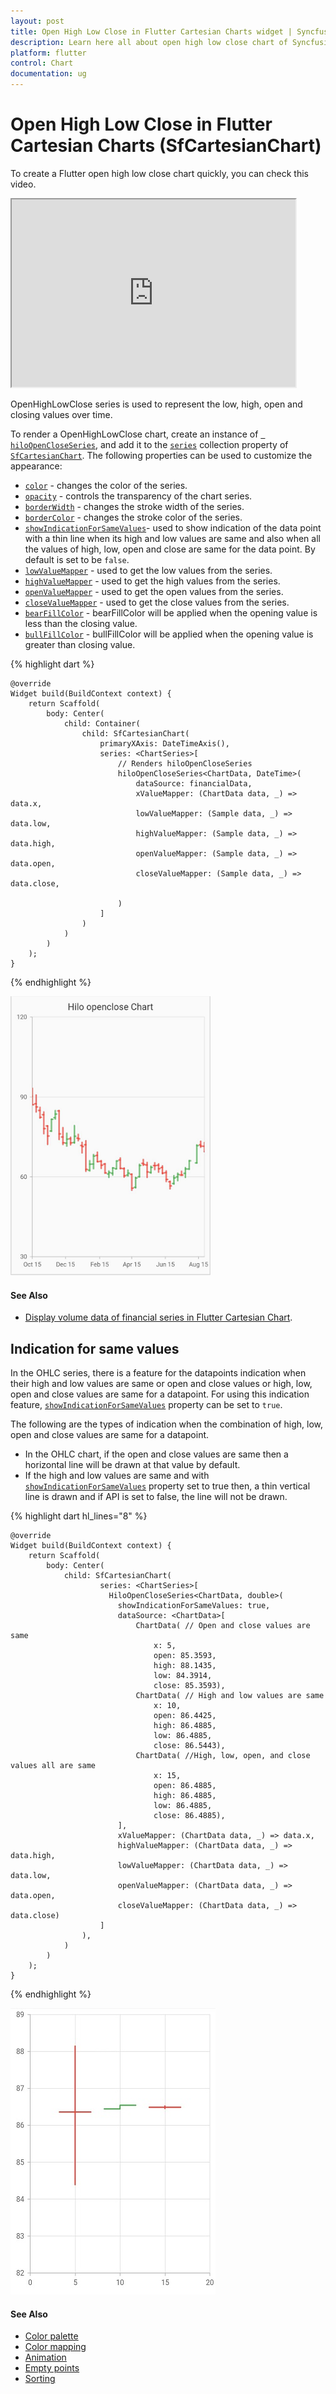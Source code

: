 ```yaml
---
layout: post
title: Open High Low Close in Flutter Cartesian Charts widget | Syncfusion 
description: Learn here all about open high low close chart of Syncfusion Flutter Cartesian Charts (SfCartesianChart) widget and more.
platform: flutter
control: Chart
documentation: ug
---
```


# Open High Low Close in Flutter Cartesian Charts (SfCartesianChart)

To create a Flutter open high low close chart quickly, you can check this video.

<style>#flutterohlcChartTutorial{width : 90% !important; height: 300px !important }</style>
<iframe id='flutterohlcChartTutorial' src='https://www.youtube.com/embed/g5cniDExpRw'></iframe>

 OpenHighLowClose series is used to represent the low, high, open and closing values over time.

To render a OpenHighLowClose chart, create an instance of [` hiloOpenCloseSeries`](https://pub.dev/documentation/syncfusion_flutter_charts/latest/charts/HiloOpenCloseSeries-class.html), and add it to the [`series`](https://pub.dev/documentation/syncfusion_flutter_charts/latest/charts/SfCartesianChart/series.html) collection property of [`SfCartesianChart`](https://pub.dev/documentation/syncfusion_flutter_charts/latest/charts/SfCartesianChart/SfCartesianChart.html). The following properties can be used to customize the appearance:

* [`color`](https://pub.dev/documentation/syncfusion_flutter_charts/latest/charts/CartesianSeries/color.html) - changes the color of the series.
* [`opacity`](https://pub.dev/documentation/syncfusion_flutter_charts/latest/charts/CartesianSeries/opacity.html) - controls the transparency of the chart series.
* [`borderWidth`](https://pub.dev/documentation/syncfusion_flutter_charts/latest/charts/CartesianSeries/borderWidth.html) - changes the stroke width of the series.
* [`borderColor`](https://pub.dev/documentation/syncfusion_flutter_charts/latest/charts/CartesianSeries/borderColor.html) - changes the stroke color of the series.
* [`showIndicationForSameValues`](https://pub.dev/documentation/syncfusion_flutter_charts/latest/charts/HiloOpenCloseSeries/showIndicationForSameValues.html)- used to show indication of the data point with a thin line when its high and low values are same and also when all the values of high, low, open and close are same for the data point. By default is set to be `false`.
* [`lowValueMapper`](https://pub.dev/documentation/syncfusion_flutter_charts/latest/charts/CartesianSeries/lowValueMapper.html) - used to get the low values from the series.
* [`highValueMapper`](https://pub.dev/documentation/syncfusion_flutter_charts/latest/charts/CartesianSeries/highValueMapper.html) - used to get the high values from the series.
* [`openValueMapper`](https://pub.dev/documentation/syncfusion_flutter_charts/latest/charts/HiloOpenCloseSeries/openValueMapper.html) - used to get the open values from the series.
* [`closeValueMapper`](https://pub.dev/documentation/syncfusion_flutter_charts/latest/charts/HiloOpenCloseSeries/closeValueMapper.html) - used to get the close values from the series.
* [`bearFillColor`](https://pub.dev/documentation/syncfusion_flutter_charts/latest/charts/HiloOpenCloseSeries/bearColor.html) - bearFillColor will be applied when the opening value is less than the closing value.
* [`bullFillColor`](https://pub.dev/documentation/syncfusion_flutter_charts/latest/charts/HiloOpenCloseSeries/bullColor.html) - bullFillColor will be applied when the opening value is greater than closing value.



{% highlight dart %} 
    
    @override
    Widget build(BuildContext context) {
        return Scaffold(
            body: Center(
                child: Container(
                    child: SfCartesianChart(
                        primaryXAxis: DateTimeAxis(),
                        series: <ChartSeries>[
                            // Renders hiloOpenCloseSeries 
                            hiloOpenCloseSeries<ChartData, DateTime>(
                                dataSource: financialData,
                                xValueMapper: (ChartData data, _) => data.x,
                                lowValueMapper: (Sample data, _) => data.low,
                                highValueMapper: (Sample data, _) => data.high, 
                                openValueMapper: (Sample data, _) => data.open,
                                closeValueMapper: (Sample data, _) => data.close,

                            )
                        ]
                    )
                )   
            )
        );
    } 
    
{% endhighlight %}

![hiLoopenclose chart](cartesian-chart-types-images/hilo_open_close.png)

#### See Also 

* [Display volume data of financial series in Flutter Cartesian Chart](https://www.syncfusion.com/kb/12965/display-volume-data-of-financial-series-in-flutter-cartesian-chart).

## Indication for same values

In the OHLC series, there is a feature for the datapoints indication when their high and low values are same or open and close values or high, low, open and close values are same for a datapoint. For using this indication feature, [`showIndicationForSameValues`](https://pub.dev/documentation/syncfusion_flutter_charts/latest/charts/HiloOpenCloseSeries/showIndicationForSameValues.html) property can be set to `true`.

The following are the types of indication when the combination of high, low, open and close values are same for a datapoint.

* In the OHLC chart, if the open and close values are same then a horizontal line will be drawn at that value by default.
* If the high and low values are same and with [`showIndicationForSameValues`](https://pub.dev/documentation/syncfusion_flutter_charts/latest/charts/HiloOpenCloseSeries/showIndicationForSameValues.html) property set to true then, a thin vertical line is drawn and if API is set to false, the line will not be drawn. 

{% highlight dart hl_lines="8" %}

    @override
    Widget build(BuildContext context) {
        return Scaffold(
            body: Center(
                child: SfCartesianChart(
                        series: <ChartSeries>[
                          HiloOpenCloseSeries<ChartData, double>(
                            showIndicationForSameValues: true,
                            dataSource: <ChartData>[
                                ChartData( // Open and close values are same
                                    x: 5,
                                    open: 85.3593,
                                    high: 88.1435,
                                    low: 84.3914,
                                    close: 85.3593),
                                ChartData( // High and low values are same
                                    x: 10,
                                    open: 86.4425,
                                    high: 86.4885,
                                    low: 86.4885,
                                    close: 86.5443),
                                ChartData( //High, low, open, and close values all are same
                                    x: 15,
                                    open: 86.4885,
                                    high: 86.4885,
                                    low: 86.4885,
                                    close: 86.4885),
                            ],
                            xValueMapper: (ChartData data, _) => data.x,
                            highValueMapper: (ChartData data, _) => data.high,
                            lowValueMapper: (ChartData data, _) => data.low,
                            openValueMapper: (ChartData data, _) => data.open,
                            closeValueMapper: (ChartData data, _) => data.close)
                        ]
                    ),
                )   
            )
        );
    }

{% endhighlight %}

![OHLC Indication](cartesian-chart-types-images/hilo_open_close_indication.jpg)

#### See Also

* [Color palette](./series-customization#color-palette) 
* [Color mapping](./series-customization#color-mapping-for-data-points)
* [Animation](./series-customization#animation)
* [Empty points](./series-customization#empty-points)  
* [Sorting](./series-customization##sorting) 